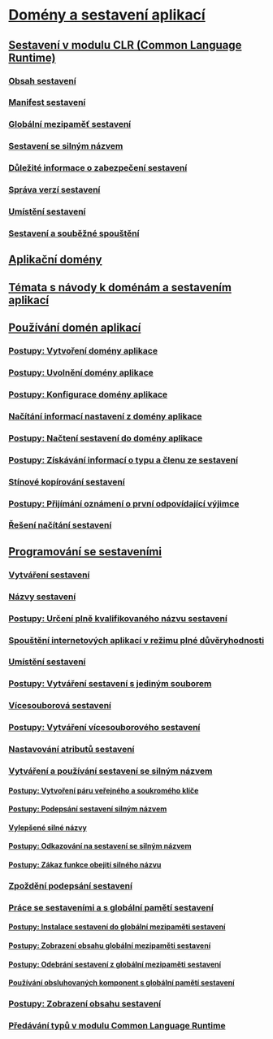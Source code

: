 # [Domény a sestavení aplikací](index.md)
## [Sestavení v modulu CLR (Common Language Runtime)](assemblies-in-the-common-language-runtime.md)
### [Obsah sestavení](assembly-contents.md)
### [Manifest sestavení](assembly-manifest.md)
### [Globální mezipaměť sestavení](gac.md)
### [Sestavení se silným názvem](strong-named-assemblies.md)
### [Důležité informace o zabezpečení sestavení](assembly-security-considerations.md)
### [Správa verzí sestavení](assembly-versioning.md)
### [Umístění sestavení](assembly-placement.md)
### [Sestavení a souběžné spouštění](assemblies-and-side-by-side-execution.md)
## [Aplikační domény](application-domains.md)
## [Témata s návody k doménám a sestavením aplikací](application-domains-and-assemblies-how-to-topics.md)
## [Používání domén aplikací](application-domains.md)
### [Postupy: Vytvoření domény aplikace](how-to-create-an-application-domain.md)
### [Postupy: Uvolnění domény aplikace](how-to-unload-an-application-domain.md)
### [Postupy: Konfigurace domény aplikace](how-to-configure-an-application-domain.md)
### [Načítání informací nastavení z domény aplikace](retrieve-setup-information.md)
### [Postupy: Načtení sestavení do domény aplikace](how-to-load-assemblies-into-an-application-domain.md)
### [Postupy: Získávání informací o typu a členu ze sestavení](how-to-obtain-type-and-member-information-from-an-assembly.md)
### [Stínové kopírování sestavení](shadow-copy-assemblies.md)
### [Postupy: Přijímání oznámení o první odpovídající výjimce](how-to-receive-first-chance-exception-notifications.md)
### [Řešení načítání sestavení](resolve-assembly-loads.md)
## [Programování se sestaveními](programming-with-assemblies.md)
### [Vytváření sestavení](create-assemblies.md)
### [Názvy sestavení](assembly-names.md)
### [Postupy: Určení plně kvalifikovaného názvu sestavení](how-to-determine-assembly-fully-qualified-name.md)
### [Spouštění internetových aplikací v režimu plné důvěryhodnosti](running-intranet-applications-in-full-trust.md)
### [Umístění sestavení](assembly-location.md)
### [Postupy: Vytváření sestavení s jediným souborem](how-to-build-a-single-file-assembly.md)
### [Vícesouborová sestavení](multifile-assemblies.md)
### [Postupy: Vytváření vícesouborového sestavení](how-to-build-a-multifile-assembly.md)
### [Nastavování atributů sestavení](set-assembly-attributes.md)
### [Vytváření a používání sestavení se silným názvem](create-and-use-strong-named-assemblies.md)
#### [Postupy: Vytvoření páru veřejného a soukromého klíče](how-to-create-a-public-private-key-pair.md)
#### [Postupy: Podepsání sestavení silným názvem](how-to-sign-an-assembly-with-a-strong-name.md)
#### [Vylepšené silné názvy](enhanced-strong-naming.md)
#### [Postupy: Odkazování na sestavení se silným názvem](how-to-reference-a-strong-named-assembly.md)
#### [Postupy: Zákaz funkce obejití silného názvu](how-to-disable-the-strong-name-bypass-feature.md)
### [Zpoždění podepsání sestavení](delay-sign-assembly.md)
### [Práce se sestaveními a s globální pamětí sestavení](working-with-assemblies-and-the-gac.md)
#### [Postupy: Instalace sestavení do globální mezipaměti sestavení](how-to-install-an-assembly-into-the-gac.md)
#### [Postupy: Zobrazení obsahu globální mezipaměti sestavení](how-to-view-the-contents-of-the-gac.md)
#### [Postupy: Odebrání sestavení z globální mezipaměti sestavení](how-to-remove-an-assembly-from-the-gac.md)
#### [Používání obsluhovaných komponent s globální pamětí sestavení](use-serviced-components-with-the-gac.md)
### [Postupy: Zobrazení obsahu sestavení](how-to-view-assembly-contents.md)
### [Předávání typů v modulu Common Language Runtime](type-forwarding-in-the-common-language-runtime.md)

